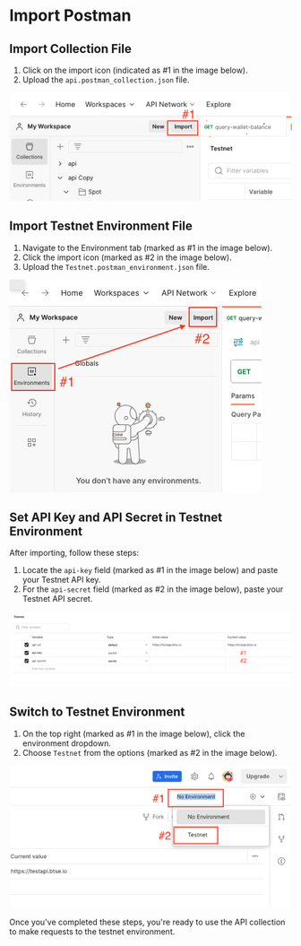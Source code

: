 # Import Postman

## Import Collection File

1. Click on the import icon (indicated as #1 in the image below).
2. Upload the `api.postman_collection.json` file.

![Import collection file](snapshots/image1.png)

## Import Testnet Environment File

1. Navigate to the Environment tab (marked as #1 in the image below).
2. Click the import icon (marked as #2 in the image below).
3. Upload the `Testnet.postman_environment.json` file.

![Import Testnet environment file](snapshots/image2.png)

## Set API Key and API Secret in Testnet Environment

After importing, follow these steps:

1. Locate the `api-key` field (marked as #1 in the image below) and paste your Testnet API key.
2. For the `api-secret` field (marked as #2 in the image below), paste your Testnet API secret.

![API key and secret setup](snapshots/image3.png)

## Switch to Testnet Environment

1. On the top right (marked as #1 in the image below), click the environment dropdown.
2. Choose `Testnet` from the options (marked as #2 in the image below).

![Select Testnet environment](snapshots/image4.png)

Once you've completed these steps, you're ready to use the API collection to make requests to the testnet environment.
